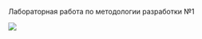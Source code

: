 Лабораторная работа по методологии разработки №1


<a href="https://codeclimate.com/github/Lexa-sudoku/yapinDollar/maintainability"><img src="https://api.codeclimate.com/v1/badges/9f4cdcee4400acc50da4/maintainability" /></a>


